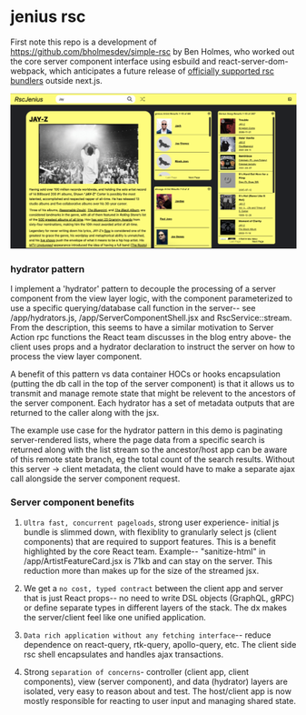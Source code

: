 # jenius rsc

First note this repo is a development of https://github.com/bholmesdev/simple-rsc by Ben Holmes, who worked out the core server component interface using esbuild and react-server-dom-webpack, which anticipates a future release of [officially supported rsc bundlers](https://react.dev/blog/2023/03/22/react-labs-what-we-have-been-working-on-march-2023#react-server-components) outside next.js.

<img src="./docs/hova3.png" />

### hydrator pattern

I implement a 'hydrator' pattern to decouple the processing of a server component from the view layer logic, with the component parameterized to use a specific querying/database call function in the server-- see /app/hydrators.js, /app/ServerComponentShell.jsx and RscService::stream. From the description, this seems to have a similar motivation to Server Action rpc functions the React team discusses in the blog entry above- the client uses props and a hydrator declaration to instruct the server on how to process the view layer component.

A benefit of this pattern vs data container HOCs or hooks encapsulation (putting the db call in the top of the server component) is that it allows us to transmit and manage remote state that might be relevent to the ancestors of the server component. Each hydrator has a set of metadata outputs that are returned to the caller along with the jsx.

The example use case for the hydrator pattern in this demo is paginating server-rendered lists, where the page data from a specific search is returned along with the list stream so the ancestor/host app can be aware of this remote state branch, eg the total count of the search results. Without this server -> client metadata, the client would have to make a separate ajax call alongside the server component request.

### Server component benefits

1. `Ultra fast, concurrent pageloads`, strong user experience- initial js bundle is slimmed down, with flexiblity to granularly select js (client components) that are required to support features. This is a benefit highlighted by the core React team. Example-- "sanitize-html" in /app/ArtistFeatureCard.jsx is 71kb and can stay on the server. This reduction more than makes up for the size of the streamed jsx.

2. We get a `no cost, typed contract` between the client app and server that is just React props-- no need to write DSL objects (GraphQL, gRPC) or define separate types in different layers of the stack. The dx makes the server/client feel like one unified application.

3. `Data rich application without any fetching interface`-- reduce dependence on react-query, rtk-query, apollo-query, etc. The client side rsc shell encapsulates and handles ajax transactions.

4. Strong `separation of concerns`- controller (client app, client components), view (server component), and data (hydrator) layers are isolated, very easy to reason about and test. The host/client app is now mostly responsible for reacting to user input and managing shared state.
